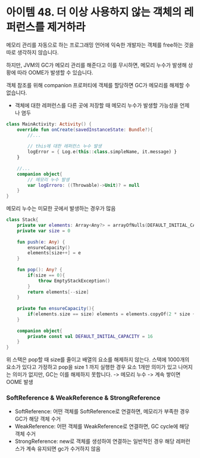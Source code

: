 # 아이템 48. 더 이상 사용하지 않는 객체의 레퍼런스를 제거하라

메모리 관리를 자동으로 하는 프로그래밍 언어에 익숙한 개발자는 객체를 free하는 것을 따로 생각하지 않습니다.

하지만, JVM의 GC가 메모리 관리를 해준다고 이를 무시하면, 메모리 누수가 발생해 상황에 따라 OOME가 발생할 수 있습니다.

객체 참조를 위해 companion 프로퍼티에 객체를 할당하면 GC가 메모리를 해제할 수 없습니다.

- 객체에 대한 레퍼런스를 다른 곳에 저장할 때 메모리 누수가 발생할 가능성을 언제나 염두
```kt
class MainActivity: Activity() {
    override fun onCreate(savedInstanceState: Bundle?){
        //...
        
        // this에 대한 레퍼런스 누수 발생
        logError = { Log.e(this::class.simpleName, it.message) }
    }
    
    //...
    companion object{
        // 메모리 누수 발생
        var logErroro: ((Throwable)->Unit)? = null
    }
}
```

메모리 누수는 미묘한 곳에서 발생하는 경우가 많음
```kt
class Stack{
    private var elements: Array<Any?> = arrayOfNulls(DEFAULT_INITIAL_CAPACITY)
    private var size = 0
    
    fun push(e: Any) {
        ensureCapacity()
        elements[size++] = e
    }
    
    fun pop(): Any? {
        if(size == 0){
            throw EmptyStackException()
        }
        return elements[--size]
    }
    
    private fun ensureCapacity(){
        if(elements.size == size) elements = elements.copyOf(2 * size + 1)
    }
    
    companion object{
        private const val DEFAULT_INITIAL_CAPACITY = 16
    }
}
```
위 스택은 pop할 때 size를 줄이고 배열의 요소를 해제하지 않는다.
스택에 1000개의 요소가 있다고 가정하고 pop을 size 1 까지 실행한 경우 요소 1개만 의미가 있고 나머지는 의미가 없지만,
GC는 이를 해제하지 못합니다. -> 메모리 누수 -> 계속 쌓이면 OOME 발생

### SoftReference & WeakReference & StrongReference
- SoftReference: 어떤 객체를 SoftReference로 연결하면, 메모리가 부족한 경우 GC가 해당 객체 수거
- WeakReference: 어떤 객체를 WeakReference로 연결하면, GC cycle에 해당 객체 수거
- StrongReference: new로 객체를 생성하여 연결하는 일반적인 경우 해당 레퍼런스가 계속 유지되면 gc가 수거하지 않음
